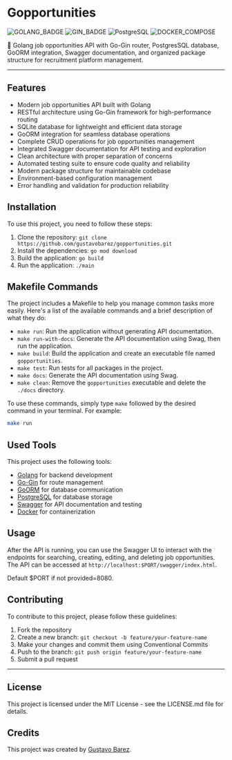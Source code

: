 # Gopportunities

![GOLANG_BADGE](https://img.shields.io/badge/Golang-%2300FFFF?style=for-the-badge&logo=go)
![GIN_BADGE](https://img.shields.io/badge/Gin-%2300FFFF.svg?style=for-the-badge&logo=gin&logoColor=black)
![PostgreSQL](https://img.shields.io/badge/PostgreSQL-%23396c94.svg?style=for-the-badge&logo=postgresql&logoColor=white)
![DOCKER_COMPOSE](https://img.shields.io/badge/Docker%20Compose-%231d63ed.svg?style=for-the-badge&logo=docker&logoColor=white)

💼 Golang job opportunities API with Go-Gin router, PostgresSQL database, GoORM integration, Swagger documentation, and organized package structure for recruitment platform management.

---

## Features

- Modern job opportunities API built with Golang
- RESTful architecture using Go-Gin framework for high-performance routing
- SQLite database for lightweight and efficient data storage
- GoORM integration for seamless database operations
- Complete CRUD operations for job opportunities management
- Integrated Swagger documentation for API testing and exploration
- Clean architecture with proper separation of concerns
- Automated testing suite to ensure code quality and reliability
- Modern package structure for maintainable codebase
- Environment-based configuration management
- Error handling and validation for production reliability

## Installation

To use this project, you need to follow these steps:

1. Clone the repository: `git clone https://github.com/gustavobarez/gopportunities.git`
2. Install the dependencies: `go mod download`
3. Build the application: `go build`
4. Run the application: `./main`

## Makefile Commands

The project includes a Makefile to help you manage common tasks more easily. Here's a list of the available commands and a brief description of what they do:

- `make run`: Run the application without generating API documentation.
- `make run-with-docs`: Generate the API documentation using Swag, then run the application.
- `make build`: Build the application and create an executable file named `gopportunities`.
- `make test`: Run tests for all packages in the project.
- `make docs`: Generate the API documentation using Swag.
- `make clean`: Remove the `gopportunities` executable and delete the `./docs` directory.

To use these commands, simply type `make` followed by the desired command in your terminal. For example:

```sh
make run
```

## Used Tools

This project uses the following tools:

- [Golang](https://golang.org/) for backend development
- [Go-Gin](https://github.com/gin-gonic/gin) for route management
- [GoORM](https://gorm.io/) for database communication
- [PostgreSQL](https://www.postgresql.org/) for database storage
- [Swagger](https://swagger.io/) for API documentation and testing
- [Docker](https://www.docker.com/) for containerization

## Usage

After the API is running, you can use the Swagger UI to interact with the endpoints for searching, creating, editing, and deleting job opportunities. The API can be accessed at `http://localhost:$PORT/swagger/index.html`.

Default $PORT if not provided=8080.

## Contributing

To contribute to this project, please follow these guidelines:

1. Fork the repository
2. Create a new branch: `git checkout -b feature/your-feature-name`
3. Make your changes and commit them using Conventional Commits
4. Push to the branch: `git push origin feature/your-feature-name`
5. Submit a pull request

---

## License

This project is licensed under the MIT License - see the LICENSE.md file for details.

## Credits

This project was created by [Gustavo Barez](https://github.com/gustavobarez).
